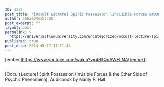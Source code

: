 ```yaml
---
ID: 1355
post_title: '[Occult Lecture] Spirit Possession (Invisible Forces &#038; Psychic Phenomena),'
author: abbie04m553726
post_excerpt: ""
layout: post
permalink: >
  https://universalflowuniversity.com/uncategorized/occult-lecture-spirit-possession-invisible-forces-psychic-phenomena/
published: true
post_date: 2014-05-17 11:51:44
---
```

[embed]https://www.youtube.com/watch?v=4B9QdAWELMA[/embed]</br></br>
<p>[Occult Lecture] Spirit Possession (Invisible Forces & the Other Side of Psychic Phenomena), Audiobook by Manly P. Hall</p>